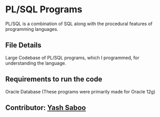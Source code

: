 # PL/SQL Programs
PL/SQL is a combination of SQL along with the procedural features of programming languages.

## File Details
Large Codebase of PL/SQL programs, which I programmed, for understanding the language.

## Requirements to run the code
Oracle Database (These programs were primarily made for Oracle 12g)

## Contributor: [Yash Saboo](https://github.com/yashsaboo99)

